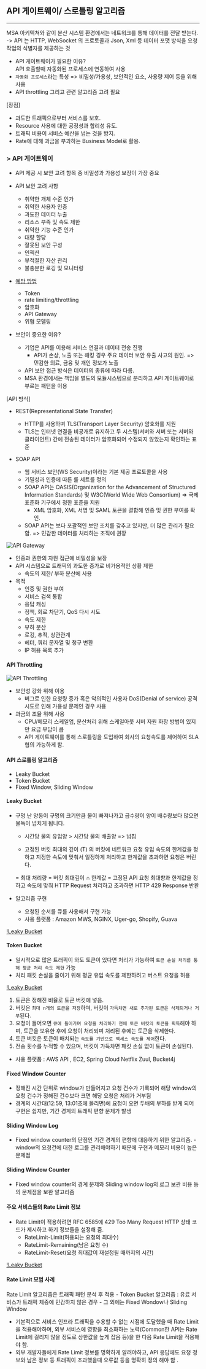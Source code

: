 ## API 게이트웨이/ 스로틀링 알고리즘  
----
MSA 아키텍쳐와 같이 분산 시스템 환경에서는 네트워크를 통해 데이터를 전달 받는다. 
->  API 는 HTTP, WebSocket 의 프로토콜과 Json, Xml 등 데이터 포맷 방식을 요청 작업의 식별자를 제공하는 것

- API 게이트웨이가 필요한 이유?  
API 호출할때 자동화된 프로세스에 연동하여 사용
 - `자동화 프로세스`라는 특성 
    => 비밀성/가용성, 보안적인 요소, 사용량 제어 등을 위해 사용
 -  API throttling 그리고 관련 알고리즘 고려 필요  

[장점]
- 과도한 트래픽으로부터 서비스를 보호.
- Resource 사용에 대한 공정성과 합리성 유도.
- 트래픽 비용이 서비스 예산을 넘는 것을 방지.
- Rate에 대해 과금을 부과하는 Business Model로 활용.

### > API 게이트웨이  
- API 제공 시 보안 고려 항목 중 비밀성과 가용성 보장이 가장 중요 
- API 보안 고려 사항 
    - 취약한 개체 수준 인가
    - 취약한 사용자 인증
    - 과도한 데이터 누출
    - 리소스 부족 및 속도 제한
    - 취약한 기능 수준 인가 
    - 대량 할당
    - 잘못된 보안 구성 
    - 인젝션
    - 부적절한 자산 관리
    - 불충분한 로깅 및 모니터링 

- [예방 방법](https://blog.lgcns.com/2529) 
    - Token 
    - rate limiting/throttling
    - 암호화
    - API Gateway
    - 위협 모델링 

- 보안이 중요한 이유?  
    - 기업은 API를 이용해 서비스 연결과 데이터 전송 진행 
        - API가 손상, 노출 또는 해킹 경우 주요 데이터 보안 유출 사고의 원인.  => 민감한 의료, 금융 및 개인 정보가 노출
    - API 보안 접근 방식은 데이터의 종류에 따라 다름. 
    - MSA 환경에서는 책임을 별도의 모듈시스템으로 분리하고 API 게이트웨이로 부르는 패턴을 이용 

[API 방식]
- REST(Representational State Transfer) 
    - HTTP를 사용하며 TLS(Transport Layer Security) 암호화를 지원
    - TLS는 인터넷 연결을 비공개로 유지하고 두 시스템(서버와 서버 또는 서버와 클라이언트) 간에 전송된 데이터가 암호화되어 수정되지 않았는지 확인하는 표준

- SOAP API
    - 웹 서비스 보안(WS Security)이라는 기본 제공 프로토콜을 사용
    - 기밀성과 인증에 따른 룰 세트를 정의
    - SOAP API는 OASIS(Organization for the Advancement of Structured Information Standards) 및 W3C(World Wide Web Consortium) => 국제 표준화 기구에서 정한 표준을 지원
        - XML 암호화, XML 서명 및 SAML 토큰을 결합해 인증 및 권한 부여를 확인. 
    - SOAP API는 보다 포괄적인 보안 조치를 갖추고 있지만, 더 많은 관리가 필요함. => 민감한 데이터를 처리하는 조직에 권장

![API Gateway](/img/gate-way-1.png) 

- 인증과 권한의 자원 접근에 비밀성을 보장
- API 시스템으로 트래픽의 과도한 증가로 비가용적인 상황 제한
   - 속도의 제한/ 부하 분산에 사용 
- 목적 
    - 인증 및 권한 부여
    - 서비스 검색 통합
    - 응답 캐싱 
    - 정책, 회로 차단기, QoS 다시 시도
    - 속도 제한
    - 부하 분산
    - 로깅, 추적, 상관관계
    - 헤더, 쿼리 문자열 및 청구 변환
    - IP 허용 목록 추가  


#### API Throttling 
![API Throttling](/img/gateway.png) 

- 보안성 강화 위해 이용  
    - 버그로 인한 요청량 증가 혹은 악의적인 사용자 DoS(Denial of service) 공격 시도로 인해 가용성 문제인 경우 사용 
- 과금의 조율 위해 사용  
    - CPU/메모리 스케일업, 분산처리 위해 스케일아웃 서버 자원 화장 방법이 있지만 요금 부담이 큼 
    - API 게이트웨이를 통해 스로틀링을 도입하여 회사의 요청속도를 제어하여 SLA 협의 가능하게 함. 

#### API 스로틀링 알고리즘 
- Leaky Bucket
- Token Bucket
- Fixed Window, Sliding Window

#### Leaky Bucket 
- 구멍 난 양동이 
구멍의 크기만큼 물이 빠져나가고 급수량이 양이 배수량보다 많으면 물독이 넘치게 됩니다. 
  - 시간당 물의 유입양 > 시간당 물의 배출양 => 넘침 

  - 고정된 버킷 최대의 깊이 (T) 의 버킷에 네트워크 요청 유입 속도의 한계값을 정하고 지정한 속도에 맞춰서 일정하게 처리하고 한계값을 초과하면 요청은 버린다. 

  = 최대 처리량 = 버킷 최대깊이 ∩ 한계값 
     = 고정된 API 요청 최대향과 한계값을 정하고 속도에 맞춰 HTTP Request 처리하고 초과하면 HTTP 429 Response 반환   

- 알고리즘 구현 
    - 요청된 순서를 큐를 사용해서 구현 가능 
    - 사용 플랫폼 : Amazon MWS, NGINX, Uger-go, Shopify, Guava

[!Leaky Bucket](/img/leaky_bucket.png)  

#### Token Bucket 
- 일시적으로 많은 트래픽이 와도 토큰이 있다면 처리가 가능하여 `토큰 손실 처리를 통해 평균 처리 속도 제한` 가능 
- 처리 패킷 손실을 줄이기 위해 평균 유입 속도를 제한하려고 버스트 요청을 허용

[!Leaky Bucket](/img/token_bucket.png)   
1) 토큰은 정해진 비율로 토큰 버킷에 넣음. 
2) 버킷은 `최대 n개의 토큰을 저장`하며, 버킷이 `가득차면 새로 추가된 토큰은 삭제되거나 거부`된다.
3) 요청이 들어오면 `큐에 들어가며 요청을 처리하기 전에 토큰 버킷의 토큰을 획득`해야 하며, 토큰을 보유한 후에 요청이 처리되며 처리된 후에는 토큰을 삭제한다.
4) 토큰 버킷은 토큰이 배치되는 `속도를 기반으로 액세스 속도를 제어`한다.
5) 전송 횟수를 누적할 수 있으며, 버킷이 가득차면 패킷 손실 없이 토큰이 손실된다.

- 사용 플랫폼 : AWS API , EC2, Spring Cloud Netflix Zuul, Bucket4j  

#### Fixed Window Counter  

- 정해진 시간 단위로 window가 만들어지고 요청 건수가 기록되어 해당 window의 요청 건수가 정해진 건수보다 크면 해당 요청은 처리가 거부됨
-  경계의 시간대(12:59, 13:01초에 몰리면)에 요청이 오면 두배의 부하를 받게 되어 구현은 쉽지만, 기간 경계의 트래픽 편향 문제가 발생  


#### Sliding Window Log
- Fixed window counter의 단점인 기간 경계의 편향에 대응하기 위한 알고리즘. - window의 요청건에 대한 로그를 관리해야하기 때문에 구현과 메모리 비용이 높은 문제점


#### Sliding Window Counter
- Fixed window counter의 경계 문제와 Sliding window log의 로그 보관 비용 등의 문제점을 보완 알고리즘



#### 주요 서비스들의 Rate Limit 정보 

- Rate Limit이 적용하려면 RFC 6585에 429 Too Many Request HTTP 상태 코드가 제시하고 하기 정보들을 설정해 줌. 
    - RateLimit-Limit(허용되는 요청의 최대수)
    - RateLimit-Remaining(남은 요청 수)
    - RateLimit-Reset(요청 최대값이 재설정될 때까지의 시간) 

[!Leaky Bucket](/img/rate-limiter.png)  


#### Rate Limit 모범 사례
Rate Limit 알고리즘은 트래픽 패턴 분석 후 적용 
    - Token Bucket 알고리즘 : 유료 서비스가 트래픽 체증에 민감하지 않은 경우 
    - 그 외에는 Fixed Wondow나 Sliding Window 
- 기본적으로 서비스 인프라 트래픽을 수용할 수 없는 시점에 도달했을 때 Rate Limit을 적용해야하며, 외부 서비스에 영향을 최소화하는 노력(Common한 API는 Rate Limit에 걸리지 않을 정도로 상한값을 높게 잡음 등)을 한 다음 Rate Limit을 적용해야 함. 
- 외부 개발자들에게 Rate Limit 정보를 명확하게 알려야하고, API 응답에도 요청 정보와 남은 정보 등 트래픽이 초과했을때 오류값 등을 명확히 정의 해야 함 . 

